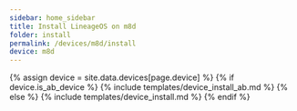 ```yaml
---
sidebar: home_sidebar
title: Install LineageOS on m8d
folder: install
permalink: /devices/m8d/install
device: m8d
---
```

{% assign device = site.data.devices[page.device] %}
{% if device.is_ab_device %}
{% include templates/device_install_ab.md %}
{% else %}
{% include templates/device_install.md %}
{% endif %}
